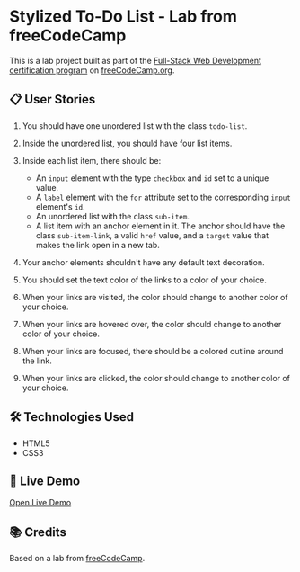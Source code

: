 # Stylized To-Do List - Lab from freeCodeCamp

This is a lab project built as part of the [Full-Stack Web Development certification program](https://www.freecodecamp.org/learn/full-stack-developer/) on [freeCodeCamp.org](https://www.freecodecamp.org).

## 📋 User Stories

1. You should have one unordered list with the class `todo-list`.
2. Inside the unordered list, you should have four list items.
3. Inside each list item, there should be:


    - An `input` element with the type `checkbox` and `id` set to a unique value.
    - A `label` element with the `for` attribute set to the corresponding `input` element's `id`.
    - An unordered list with the class `sub-item`.
    - A list item with an anchor element in it. The anchor should have the class `sub-item-link`, a valid `href` value, and a `target` value that makes the link open in a new tab.

4. Your anchor elements shouldn't have any default text decoration.
5. You should set the text color of the links to a color of your choice.
6. When your links are visited, the color should change to another color of your choice.
7. When your links are hovered over, the color should change to another color of your choice.
8. When your links are focused, there should be a colored outline around the link.
9. When your links are clicked, the color should change to another color of your choice.

## 🛠️ Technologies Used

- HTML5
- CSS3

## 🚀 Live Demo

[Open Live Demo](https://dev-amira-ezz.github.io/fcc-stylized-todo-list/)

## 📚 Credits

Based on a lab from [freeCodeCamp](https://www.freecodecamp.org).
